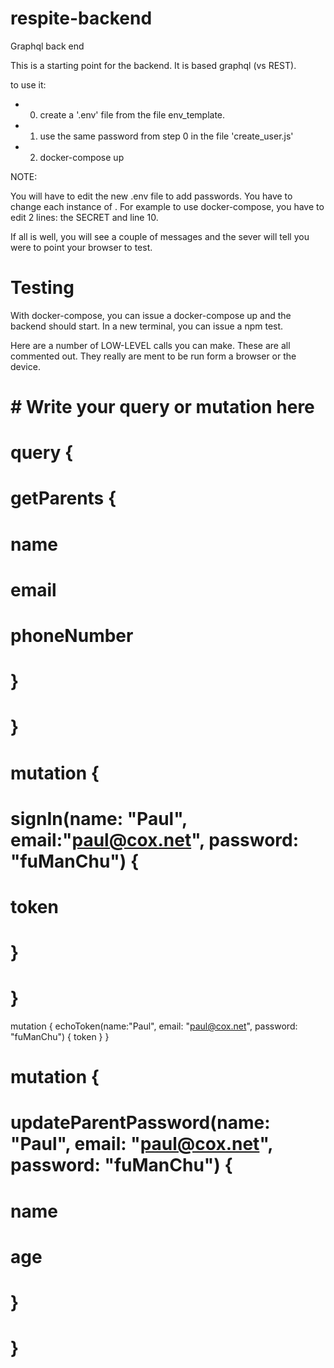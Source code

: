 # respite-backend
Graphql back end

This is a starting point for the backend.  It is based graphql (vs REST).

to use it:
* 0. create a '.env' file from the file env_template.
* 1. use the same password from step 0 in the file 'create_user.js'
* 2. docker-compose up

NOTE:

You will have to edit the new .env file to add passwords. You have to change each instance of <Your password here>.  For example to use docker-compose, you have to edit 2 lines: the SECRET and line 10.

If all is well, you will see a couple of messages and the sever will tell you were to point your browser to test.

# Testing

With docker-compose, you can issue a docker-compose up and the backend should start.  In a new terminal, you can issue a npm test.

Here are a number of LOW-LEVEL calls you can make.  These are all commented out.  They really are ment to be run form a browser or the device.

# # Write your query or mutation here
# query {
#   getParents {
#     name
#     email
#     phoneNumber
#   }
# }



# mutation {
#   signIn(name: "Paul", email:"paul@cox.net", password: "fuManChu") {
#     token
#   }
# }

mutation {
  echoToken(name:"Paul", email: "paul@cox.net", password: "fuManChu") {
    token
  }
}


# mutation {
#   updateParentPassword(name: "Paul", email: "paul@cox.net", password: "fuManChu") {
#     name
#     age
#   }
# }

